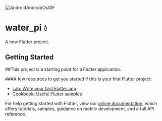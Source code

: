![AndroidAndroidOsGIF](https://user-images.githubusercontent.com/77521615/134804937-003718a9-6a09-4cf1-9bb4-2f5441d01581.gif)
# water_pi 💧

A new Flutter project.

## Getting Started

##This project is a starting point for a Flutter application.

###A few resources to get you started if this is your first Flutter project:

- [Lab: Write your first Flutter app](https://flutter.dev/docs/get-started/codelab)
- [Cookbook: Useful Flutter samples](https://flutter.dev/docs/cookbook)

For help getting started with Flutter, view our
[online documentation](https://flutter.dev/docs), which offers tutorials,
samples, guidance on mobile development, and a full API reference.
